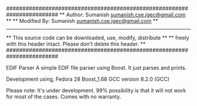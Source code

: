 
######################################################################## 
** Author: Sumanish <sumanish.cse.jgec@gmail.com>                     ** 
** Modified By: Sumanish <sumanish.cse.jgec@gmail.com>                ** 
**                                                                    **  
** This source code can be downloaded, use, modify, distribute        ** 
** freely with this header intact. Please don't delete this header.   ** 
########################################################################  

EDIF Parser
A simple EDIF file parser using Boost. It just parses and prints.

Development using,
Fedora 28
Boost_1.68
GCC version 8.2.0 (GCC)

Please note: It's under development. 99% possibility is that it will not work
             for most of the cases. Comes with no warranty.

